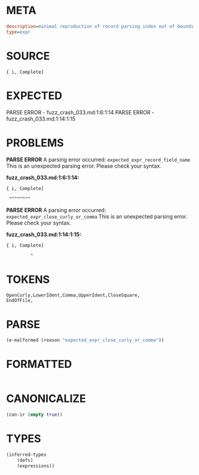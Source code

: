 # META
~~~ini
description=minimal reproduction of record parsing index out of bounds crash
type=expr
~~~
# SOURCE
~~~roc
{ i, Complete]
~~~
# EXPECTED
PARSE ERROR - fuzz_crash_033.md:1:6:1:14
PARSE ERROR - fuzz_crash_033.md:1:14:1:15
# PROBLEMS
**PARSE ERROR**
A parsing error occurred: `expected_expr_record_field_name`
This is an unexpected parsing error. Please check your syntax.

**fuzz_crash_033.md:1:6:1:14:**
```roc
{ i, Complete]
```
     ^^^^^^^^


**PARSE ERROR**
A parsing error occurred: `expected_expr_close_curly_or_comma`
This is an unexpected parsing error. Please check your syntax.

**fuzz_crash_033.md:1:14:1:15:**
```roc
{ i, Complete]
```
             ^


# TOKENS
~~~zig
OpenCurly,LowerIdent,Comma,UpperIdent,CloseSquare,
EndOfFile,
~~~
# PARSE
~~~clojure
(e-malformed (reason "expected_expr_close_curly_or_comma"))
~~~
# FORMATTED
~~~roc

~~~
# CANONICALIZE
~~~clojure
(can-ir (empty true))
~~~
# TYPES
~~~clojure
(inferred-types
	(defs)
	(expressions))
~~~
